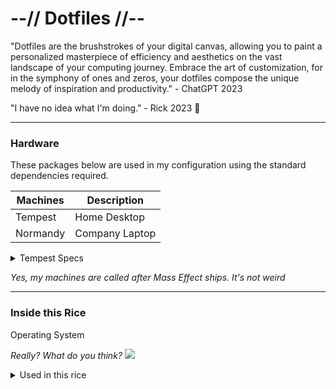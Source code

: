 # --// Dotfiles //--

"Dotfiles are the brushstrokes of your digital canvas, allowing you to paint a personalized masterpiece of efficiency and aesthetics on the vast landscape of your computing journey. Embrace the art of customization, for in the symphony of ones and zeros, your dotfiles compose the unique melody of inspiration and productivity." - ChatGPT 2023

"I have no idea what I'm doing." - Rick 2023 :shrug:

---

### Hardware

These packages below are used in my configuration using the standard dependencies required.

| Machines | Description |
|----------|-------------|
| Tempest  | Home Desktop|
| Normandy | Company Laptop|


<details>
<summary>Tempest Specs</summary>

| Part | Spec |
| ---- | ---- |
| CPU  | Intel i9-9900KF @5Ghz|
| RAM  | 32GB DDR4 (Corsair Vengeance Pro RGB)|
| GPU  | Nvidia GeForce RTX 2070 SUPER|
| Main SSD| Samsung EVO 970 PRO @1TB |
</details>

_Yes, my machines are called after Mass Effect ships. It's not weird_

---

### Inside this Rice

<summary> Operating System</summary>

 _Really? What do you think?_ 
 ![](https://imgs.search.brave.com/RtRAmwwBkbQcgBsDG2mGcTtCz6RHfrdqXbyS6Eg-0hY/rs:fit:860:0:0/g:ce/aHR0cHM6Ly9hcmNo/bGludXgub3JnL3N0/YXRpYy9sb2dvcy9h/cmNobGludXgtbG9n/by1kYXJrLTkwZHBp/LmViZGVlOTJhMTVi/My5wbmc)


<details>
<summary> Used in this rice </summary>

| Desktop | Description |
| ------------- | ------------- |
| hyprland-git  | Main WM (on Normandy)
| hyprland-nvidia-git| Main WM with Nvidia patches (on Tempest)|
| wpapered-git | wallpaper manager|
| dunst | notification daemon
| waybar | status bar|
| wofi | app launcher|
| swayidle | idle management daemon|
| wlogout | session management|
| grim | screenshot util|
| slurp| region selector for screensharing / shot|
| chezmoi | Dotfile manager |
<details>


